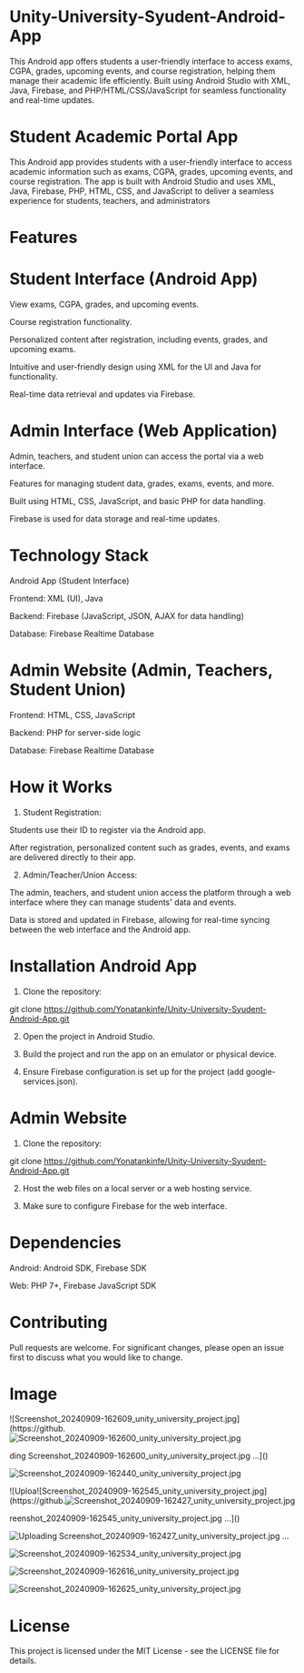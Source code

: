 # Unity-University-Syudent-Android-App
This Android app offers students a user-friendly interface to access exams, CGPA, grades, upcoming events, and course registration, helping them manage their academic life efficiently. Built using Android Studio with XML, Java, Firebase, and PHP/HTML/CSS/JavaScript for seamless functionality and real-time updates.


# Student Academic Portal App

This Android app provides students with a user-friendly interface to access academic information such as exams, CGPA, grades, upcoming events, and course registration. The app is built with Android Studio and uses XML, Java, Firebase, PHP, HTML, CSS, and JavaScript to deliver a seamless experience for students, teachers, and administrators

# Features

# Student Interface (Android App)

View exams, CGPA, grades, and upcoming events.

Course registration functionality.

Personalized content after registration, including events, grades, and upcoming exams.

Intuitive and user-friendly design using XML for the UI and Java for functionality.

Real-time data retrieval and updates via Firebase.

# Admin Interface (Web Application)

Admin, teachers, and student union can access the portal via a web interface.

Features for managing student data, grades, exams, events, and more.

Built using HTML, CSS, JavaScript, and basic PHP for data handling.

Firebase is used for data storage and real-time updates.


# Technology Stack

Android App (Student Interface)

Frontend: XML (UI), Java

Backend: Firebase (JavaScript, JSON, AJAX for data handling)

Database: Firebase Realtime Database

# Admin Website (Admin, Teachers, Student Union)

Frontend: HTML, CSS, JavaScript

Backend: PHP for server-side logic

Database: Firebase Realtime Database


# How it Works

1. Student Registration:

Students use their ID to register via the Android app.

After registration, personalized content such as grades, events, and exams are delivered directly to their app.



2. Admin/Teacher/Union Access:

The admin, teachers, and student union access the platform through a web interface where they can manage students' data and events.

Data is stored and updated in Firebase, allowing for real-time syncing between the web interface and the Android app.

# Installation Android App

1. Clone the repository:

git clone https://github.com/Yonatankinfe/Unity-University-Syudent-Android-App.git


2. Open the project in Android Studio.


3. Build the project and run the app on an emulator or physical device.


4. Ensure Firebase configuration is set up for the project (add google-services.json).

# Admin Website

1. Clone the repository:

git clone https://github.com/Yonatankinfe/Unity-University-Syudent-Android-App.git


2. Host the web files on a local server or a web hosting service.


3. Make sure to configure Firebase for the web interface.

# Dependencies

Android: Android SDK, Firebase SDK

Web: PHP 7+, Firebase JavaScript SDK


# Contributing

Pull requests are welcome. For significant changes, please open an issue first to discuss what you would like to change.

# Image
![Screenshot_20240909-162609_unity_university_project.jpg](https://github.![Screenshot_20240909-162600_unity_university_project.jpg](https://github.com/user-attachments/assets/ea849d92-bcea-4e7f-88d2-a1f3e880b183)

ding Screenshot_20240909-162600_unity_university_project.jpg …]()

![Screenshot_20240909-162440_unity_university_project.jpg](https://github.com/user-attachments/assets/00ead8f6-a37b-417b-a805-9e72e57a5975)

![Uploa![Screenshot_20240909-162545_unity_university_project.jpg](https://github.![Screenshot_20240909-162427_unity_university_project.jpg](https://github.com/user-attachments/assets/07882ead-a605-4f16-9052-c08abbf45a96)

reenshot_20240909-162545_unity_university_project.jpg …]()

![Uploading Screenshot_20240909-162427_unity_university_project.jpg …]()

![Screenshot_20240909-162534_unity_university_project.jpg](https://github.com/user-attachments/assets/70ae839c-ce93-480d-abbc-6e5bfd423a35)

![Screenshot_20240909-162616_unity_university_project.jpg](https://github.com/user-attachments/assets/73fa3b86-e48e-4c81-b06e-4b63b20db068)

![Screenshot_20240909-162625_unity_university_project.jpg](https://github.com/user-attachments/assets/c2f93afb-c45f-43ba-8452-b40338c88356)

# License

This project is licensed under the MIT License - see the LICENSE file for details.





